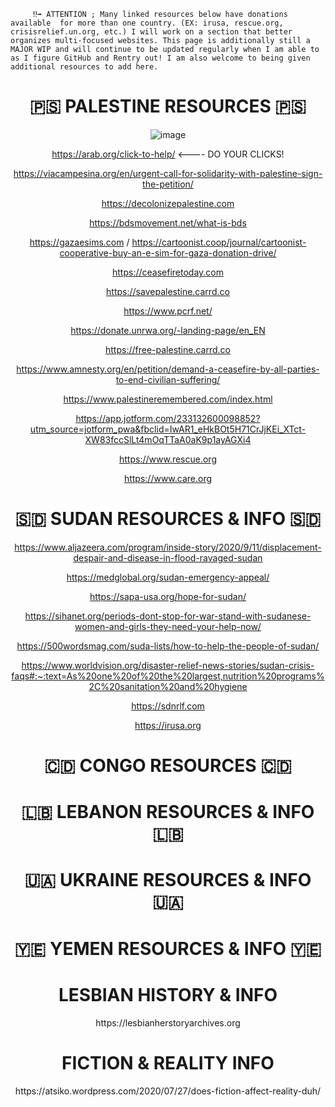 ```
     ‼️➡️ ATTENTION ; Many linked resources below have donations available  for more than one country. (EX: irusa, rescue.org, crisisrelief.un.org, etc.) I will work on a section that better organizes multi-focused websites. This page is additionally still a MAJOR WIP and will continue to be updated regularly when I am able to as I figure GitHub and Rentry out! I am also welcome to being given additional resources to add here.

```

<h1 align="center"> 
   🇵🇸 PALESTINE RESOURCES 🇵🇸
</h1> 

<div align="center">

![image](https://64.media.tumblr.com/28c59b2f6ba4a5d985b4e7f84d58f615/147570b0904c44f7-df/s2048x3072/ae21b4dbae544a9445543e49ea66208bc2a7d7c2.pnj)

https://arab.org/click-to-help/ <---- DO YOUR CLICKS! 
  
https://viacampesina.org/en/urgent-call-for-solidarity-with-palestine-sign-the-petition/

https://decolonizepalestine.com

https://bdsmovement.net/what-is-bds

https://gazaesims.com / https://cartoonist.coop/journal/cartoonist-cooperative-buy-an-e-sim-for-gaza-donation-drive/

https://ceasefiretoday.com

https://savepalestine.carrd.co

https://www.pcrf.net/

https://donate.unrwa.org/-landing-page/en_EN

https://free-palestine.carrd.co

https://www.amnesty.org/en/petition/demand-a-ceasefire-by-all-parties-to-end-civilian-suffering/

https://www.palestineremembered.com/index.html

https://app.jotform.com/233132600098852?utm_source=jotform_pwa&fbclid=IwAR1_eHkBOt5H71CrJjKEi_XTct-XW83fccSlLt4mOqTTaA0aK9p1ayAGXi4

https://www.rescue.org

https://www.care.org



<h1 align="center"> 
    🇸🇩 SUDAN RESOURCES & INFO 🇸🇩
</h1> 

https://www.aljazeera.com/program/inside-story/2020/9/11/displacement-despair-and-disease-in-flood-ravaged-sudan

https://medglobal.org/sudan-emergency-appeal/

https://sapa-usa.org/hope-for-sudan/

https://sihanet.org/periods-dont-stop-for-war-stand-with-sudanese-women-and-girls-they-need-your-help-now/

https://500wordsmag.com/suda-lists/how-to-help-the-people-of-sudan/

https://www.worldvision.org/disaster-relief-news-stories/sudan-crisis-faqs#:~:text=As%20one%20of%20the%20largest,nutrition%20programs%2C%20sanitation%20and%20hygiene

https://sdnrlf.com

https://irusa.org


<h1 align="center"> 
   🇨🇩 CONGO RESOURCES 🇨🇩
</h1> 

<h1 align="center"> 
🇱🇧 LEBANON RESOURCES & INFO 🇱🇧
</h1> 

<h1 align="center"> 
 🇺🇦 UKRAINE RESOURCES & INFO 🇺🇦
</h1> 

<h1 align="center"> 
🇾🇪 YEMEN RESOURCES & INFO 🇾🇪
</h1> 

<h1 align="center"> 
LESBIAN HISTORY & INFO 
</h1> 
https://lesbianherstoryarchives.org

<h1 align="center"> 
FICTION & REALITY INFO
</h1> 
https://atsiko.wordpress.com/2020/07/27/does-fiction-affect-reality-duh/












